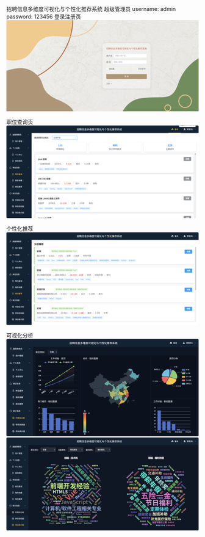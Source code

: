 招聘信息多维度可视化与个性化推荐系统
超级管理员
username: admin
password: 123456
登录注册页
![alt text](image.png)

职位查询页
![alt text](image-2.png)

个性化推荐
![alt text](image-3.png)

可视化分析
![alt text](image-1.png)
![alt text](image-4.png)
